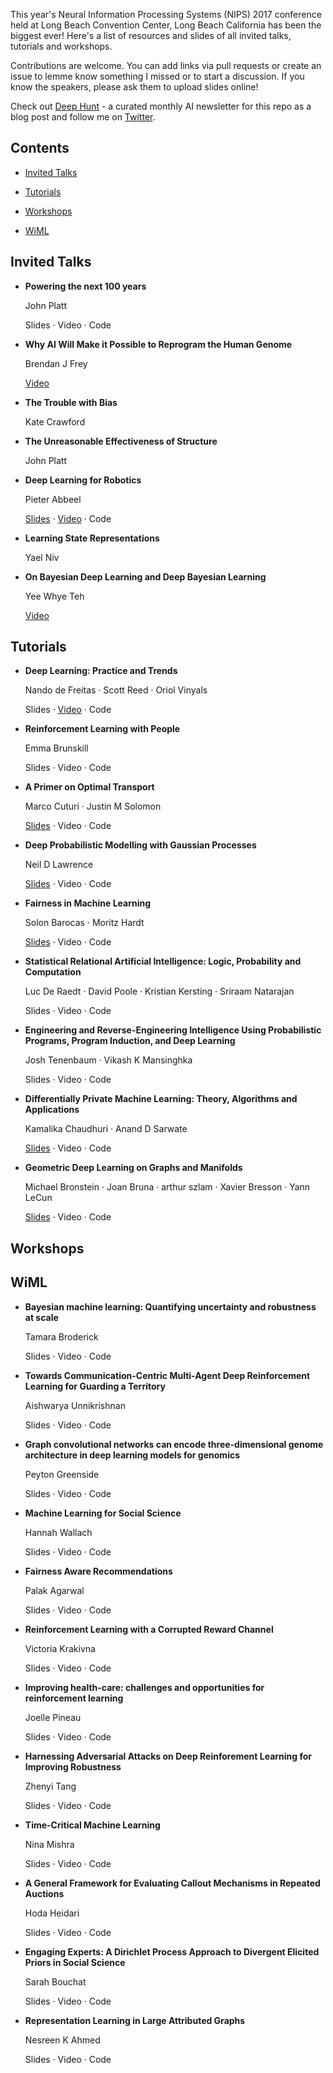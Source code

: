 This year's Neural Information Processing Systems (NIPS) 2017 conference held at Long Beach Convention Center, Long Beach California has been the biggest ever! Here's a list of resources and slides of all invited talks, tutorials and workshops.

Contributions are welcome. You can add links via pull requests or create an issue to lemme know something I missed or to start a discussion. If you know the speakers, please ask them to upload slides online!

Check out [Deep Hunt](https://www.deephunt.in) - a curated monthly AI newsletter for this repo as a blog post and follow me on [Twitter](https://www.twitter.com/hindupuravinash).

## Contents

- [Invited Talks](#invited-talks)

- [Tutorials](#tutorials)

- [Workshops](#workshops)

- [WiML](#wiml)


## Invited Talks

- **Powering the next 100 years**
  
  John Platt

  Slides · Video · Code

- **Why AI Will Make it Possible to Reprogram the Human Genome**
  
  Brendan J Frey

  [Video](https://www.youtube.com/watch?v=QJLQBSQJEus)

- **The Trouble with Bias**
  
  Kate Crawford

- **The Unreasonable Effectiveness of Structure**
  
  John Platt

- **Deep Learning for Robotics**
  
  Pieter Abbeel

  [Slides](https://www.dropbox.com/s/fdw7q8mx3x4wr0c/2017_12_xx_NIPS-keynote-final.pdf) · [Video](https://www.youtube.com/watch?v=po9z_tMuEwE) · Code

- **Learning State Representations**
  
  Yael Niv

- **On Bayesian Deep Learning and Deep Bayesian Learning**
  
  Yee Whye Teh

  [Video](https://www.youtube.com/watch?v=9saauSBgmcQ)


## Tutorials

- **Deep Learning: Practice and Trends**

  Nando de Freitas · Scott Reed · Oriol Vinyals

  Slides · [Video](https://www.youtube.com/watch?v=YJnddoa8sHk) · Code

- **Reinforcement Learning with People**

  Emma Brunskill

  Slides · Video · Code

- **A Primer on Optimal Transport**

  Marco Cuturi · Justin M Solomon

  [Slides](https://www.dropbox.com/s/55tb2cf3zipl6xu/aprimeronOT.pdf) · Video · Code

- **Deep Probabilistic Modelling with Gaussian Processes**

  Neil D Lawrence

  [Slides](http://inverseprobability.com/talks/lawrence-nips17/deep-probabilistic-modelling-with-gaussian-processes.html) · Video · Code    

- **Fairness in Machine Learning**

  Solon Barocas · Moritz Hardt

  [Slides](http://mrtz.org/nips17/#/) · Video · Code

- **Statistical Relational Artificial Intelligence: Logic, Probability and Computation**

  Luc De Raedt · David Poole · Kristian Kersting · Sriraam Natarajan

  Slides · Video · Code

- **Engineering and Reverse-Engineering Intelligence Using Probabilistic Programs, Program Induction, and Deep Learning**

  Josh Tenenbaum · Vikash K Mansinghka

  Slides · Video · Code

- **Differentially Private Machine Learning: Theory, Algorithms and Applications**

  Kamalika Chaudhuri · Anand D Sarwate

  [Slides](http://www.ece.rutgers.edu/~asarwate/nips2017/NIPS17_DPML_Tutorial.pdf) · Video · Code

- **Geometric Deep Learning on Graphs and Manifolds**

  Michael Bronstein · Joan Bruna · arthur szlam · Xavier Bresson · Yann LeCun

  [Slides](https://www.dropbox.com/s/zdosxw3nc3f1p2r/NIPS-GDL.pdf) · Video · Code
              
## Workshops


## WiML

- **Bayesian machine learning: Quantifying uncertainty and robustness at scale**

  Tamara​ ​Broderick​

  Slides · Video · Code

- **Towards Communication-Centric Multi-Agent Deep Reinforcement Learning for Guarding a Territory**

  Aishwarya​ ​Unnikrishnan

  Slides · Video · Code

- **Graph convolutional networks can encode three-dimensional genome architecture in deep learning models for genomics**

  Peyton​ ​Greenside​

  Slides · Video · Code

- **Machine Learning for Social Science**

  Hannah​ ​Wallach​

  Slides · Video · Code

- **Fairness Aware Recommendations**
  
  Palak​ ​Agarwal​

  Slides · Video · Code

- **Reinforcement Learning with a Corrupted Reward Channel**

  Victoria​ ​Krakivna​

  Slides · Video · Code

- **Improving health-care: challenges and opportunities for reinforcement learning**

  Joelle​ ​Pineau​

  Slides · Video · Code

- **Harnessing Adversarial Attacks on Deep Reinforement Learning for Improving Robustness**

  Zhenyi​ ​Tang​

  Slides · Video · Code

- **Time-Critical Machine Learning**

  Nina​ ​Mishra​

  Slides · Video · Code  

- **A General Framework for Evaluating Callout Mechanisms in Repeated Auctions**

  Hoda​ ​Heidari​

  Slides · Video · Code

- **Engaging Experts: A Dirichlet Process Approach to Divergent Elicited Priors in Social Science**

  Sarah​ ​Bouchat​

  Slides · Video · Code

- **Representation Learning in Large Attributed Graphs**

  Nesreen​ ​K​ ​Ahmed​

  Slides · Video · Code      
